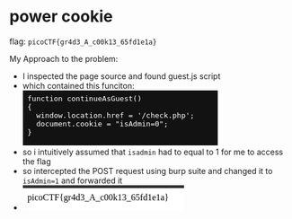 # power cookie

flag: `picoCTF{gr4d3_A_c00k13_65fd1e1a}`

My Approach to the problem:
- I inspected the page source and found guest.js script
- which contained this funciton: ![img_6.png](img_6.png)
- so i intuitively assumed that `isadmin` had to equal to 1 for me to access the flag
- so intercepted the POST request using burp suite and changed it to `isAdmin=1` and forwarded it
- ![img_7.png](img_7.png)